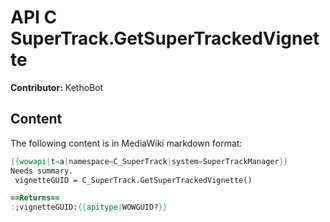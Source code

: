 # API C SuperTrack.GetSuperTrackedVignette

**Contributor:** KethoBot

## Content

The following content is in MediaWiki markdown format:

```mediawiki
{{wowapi|t=a|namespace=C_SuperTrack|system=SuperTrackManager}}
Needs summary.
 vignetteGUID = C_SuperTrack.GetSuperTrackedVignette()

==Returns==
:;vignetteGUID:{{apitype|WOWGUID?}}
```